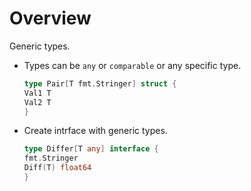 # Overview

Generic types.

- Types can be `any` or `comparable` or any specific type.

    ```go
    type Pair[T fmt.Stringer] struct {
    Val1 T
    Val2 T
    }
    ```
- Create intrface with generic types.

    ```go
    type Differ[T any] interface {
    fmt.Stringer
    Diff(T) float64
    }
    ```